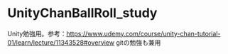 # UnityChanBallRoll_study
Unity勉強用。参考：https://www.udemy.com/course/unity-chan-tutorial-01/learn/lecture/11343528#overview
gitの勉強も兼用

